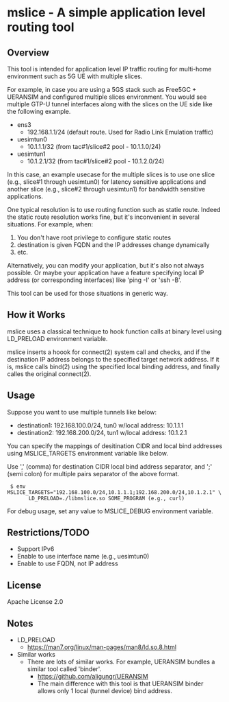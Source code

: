 # mslice - A simple application level routing tool

## Overview

This tool is intended for application level IP traffic routing for
multi-home environment such as 5G UE with multiple slices.

For example, in case you are using a 5GS stack such as Free5GC + UERANSIM
and configured multiple slices environment. You would see multiple
GTP-U tunnel interfaces along with the slices on the UE side like
the following example.

* ens3
    * 192.168.1.1/24 (default route. Used for Radio Link Emulation traffic)
* uesimtun0
    * 10.1.1.1/32  (from tac#1/slice#2 pool - 10.1.1.0/24)
* uesimtun1
    * 10.1.2.1/32  (from tac#1/slice#2 pool - 10.1.2.0/24)

In this case, an example usecase for the multiple slices is to use
one slice (e.g., slice#1 through uesimtun0) for latency sensitive applications
and another slice (e.g., slice#2 through uesimtun1) for bandwidth sensitive
applications.

One typical resolution is to use routing function such as statie route.
Indeed the static route resolution works fine, but it's inconvenient
in several situations. For example, when:

1. You don't have root privilege to configure static routes
2. destination is given FQDN and the IP addresses change dynamically
3. etc.

Alternatively, you can modify your application, but it's also not always
possible. Or maybe your application have a feature specifying
local IP address (or corresponding interfaces) like 'ping -I' or 'ssh -B'.

This tool can be used for those situations in generic way.


## How it Works

mslice uses a classical technique to hook function calls at binary level
using LD_PRELOAD environment variable.

mslice inserts a hoook for connect(2) system call and checks, and
if the destination IP address belongs to the specified target network address.
If it is, mslice calls bind(2) using the specified local binding address, and
finally calles the original connect(2).

## Usage

Suppose you want to use multiple tunnels like below:
* destination1: 192.168.100.0/24, tun0 w/local address: 10.1.1.1
* destination2: 192.168.200.0/24, tun1 w/local address: 10.1.2.1

You can specify the mappings of desitination CIDR and local bind addresses
using MSLICE_TARGETS environment variable like below.

Use ',' (comma) for destination CIDR local bind address separator, and
';' (semi colon) for multiple pairs separator of the above format.

```
 $ env MSLICE_TARGETS="192.168.100.0/24,10.1.1.1;192.168.200.0/24,10.1.2.1" \
       LD_PRELOAD=./libmslice.so SOME_PROGRAM (e.g., curl)
```

For debug usage, set any value to MSLICE_DEBUG environment variable.

## Restrictions/TODO
* Support IPv6
* Enable to use interface name (e.g., uesimtun0)
* Enable to use FQDN, not IP address

## License

Apache License 2.0

## Notes

* LD_PRELOAD
  * https://man7.org/linux/man-pages/man8/ld.so.8.html
* Similar works
  * There are lots of similar works. For example, UERANSIM bundles a similar
tool called 'binder'.
    * https://github.com/aligungr/UERANSIM
    * The main difference with this tool is that UERANSIM binder allows
    only 1 local (tunnel device) bind address.
